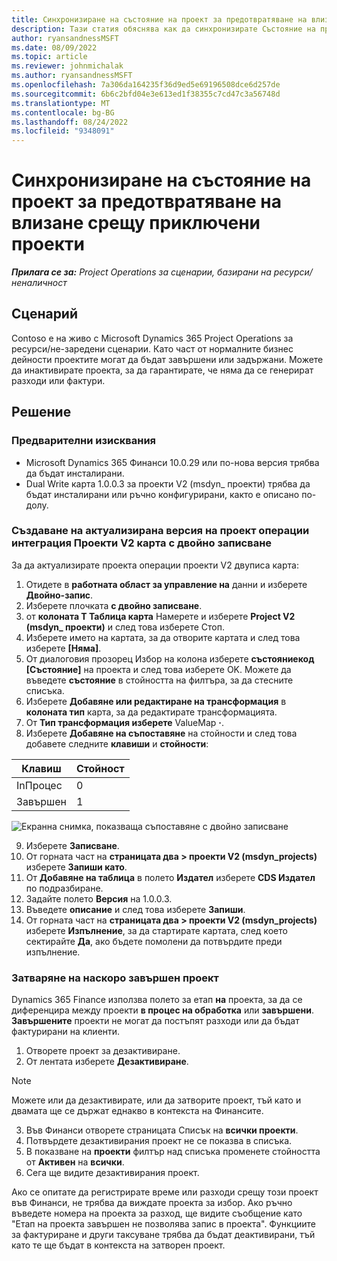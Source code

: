 ```yaml
---
title: Синхронизиране на състояние на проект за предотвратяване на влизане срещу приключени проекти
description: Тази статия обяснява как да синхронизирате Състояние на проекта, за да предотвратите влизане срещу неактивни или затворени проекти.
author: ryansandnessMSFT
ms.date: 08/09/2022
ms.topic: article
ms.reviewer: johnmichalak
ms.author: ryansandnessMSFT
ms.openlocfilehash: 7a306da164235f36d9ed5e69196508dce6d257de
ms.sourcegitcommit: 6b6c2bfd04e3e613ed1f38355c7cd47c3a56748d
ms.translationtype: MT
ms.contentlocale: bg-BG
ms.lasthandoff: 08/24/2022
ms.locfileid: "9348091"
---
```

# <a name="sync-project-status-to-prevent-entry-against-closed-projects"></a>Синхронизиране на състояние на проект за предотвратяване на влизане срещу приключени проекти

_**Прилага се за:** Project Operations за сценарии, базирани на ресурси/неналичност_

## <a name="scenario"></a>Сценарий

Contoso е на живо с Microsoft Dynamics 365 Project Operations за ресурси/не-заредени сценарии. Като част от нормалните бизнес дейности проектите могат да бъдат завършени или задържани. Можете да инактивирате проекта, за да гарантирате, че няма да се генерират разходи или фактури.

## <a name="solution"></a>Решение

### <a name="prerequisites"></a>Предварителни изисквания

-   Microsoft Dynamics 365 Финанси 10.0.29 или по-нова версия трябва да бъдат инсталирани.
-   Dual Write карта 1.0.0.3 за проекти V2 (msdyn\_ проекти) трябва да бъдат инсталирани или ръчно конфигурирани, както е описано по-долу.

### <a name="create-an-updated-version-of-the-project-operations-integration-projects-v2-dual-write-map"></a>Създаване на актуализирана версия на проект операции интеграция Проекти V2 карта с двойно записване

За да актуализирате проекта операции проекти V2 двуписа карта:

1. Отидете в **работната област за управление на** данни и изберете **Двойно-запис**.
2. Изберете плочката **с двойно записване**.
3. от **колоната T Таблица карта** Намерете и изберете **Project V2 (msdyn\_ проекти)** и след това изберете Стоп.
4. Изберете името на картата, за да отворите картата и след това изберете **[Няма]**.
5. От диалоговия прозорец Избор на колона изберете **състояниекод \[Състояние\]** на проекта и след това изберете OK. Можете да въведете **състояние** в стойността на филтъра, за да стесните списъка.
6.  Изберете **Добавяне или редактиране на трансформация** в **колоната тип** карта, за да редактирате трансформацията.
7.  От **Тип трансформация изберете** ValueMap **·**.
8.  Изберете **Добавяне на съпоставяне** на стойности и след това добавете следните **клавиши** и **стойности**:

   Клавиш       | Стойност 
   ----------|-------
   InПроцес | 0     
   Завършен | 1     

![Екранна снимка, показваща съпоставяне с двойно записване](media/projectstage-dw-mapping.png)

9. Изберете **Записване**.
10. От горната част на **страницата два > проекти V2 (msdyn_projects)** изберете **Запиши като**.
11. От **Добавяне на таблица** в полето **Издател** изберете **CDS Издател** по подразбиране.
12. Задайте полето **Версия** на 1.0.0.3.
13. Въведете **описание** и след това изберете **Запиши**.
14. От горната част на **страницата два > проекти V2 (msdyn_projects)** изберете **Изпълнение**, за да стартирате картата, след което сектирайте **Да**, ако бъдете помолени да потвърдите преди изпълнение. 

### <a name="close-a-newly-completed-project"></a>Затваряне на наскоро завършен проект

Dynamics 365 Finance използва полето за етап **на** проекта, за да се диференцира между проекти **в процес на обработка** или **завършени**. **Завършените** проекти не могат да постъпят разходи или да бъдат фактурирани на клиенти.

1. Отворете проект за дезактивиране.
2. От лентата изберете **Дезактивиране**.

> [!NOTE]
> Можете или да дезактивирате, или да затворите проект, тъй като и двамата ще се държат еднакво в контекста на Финансите.

3. Във Финанси отворете страницата Списък на **всички проекти**.
4. Потвърдете дезактивирания проект не се показва в списъка.
5. В показване на **проекти** филтър над списъка променете стойността от **Активен** на **всички**.
6. Сега ще видите дезактивирания проект.

Ако се опитате да регистрирате време или разходи срещу този проект във Финанси, не трябва да виждате проекта за избор. Ако ръчно въведете номера на проекта за разход, ще видите съобщение като "Етап на проекта завършен не позволява запис в проекта". Функциите за фактуриране и други таксуване трябва да бъдат деактивирани, тъй като те ще бъдат в контекста на затворен проект.

